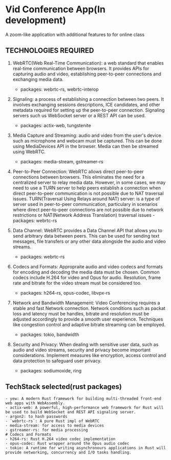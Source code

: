 # Vid Conference App(In development)

A zoom-like application with additional features to for online class

## TECHNOLOGIES REQUIRED

1. WebRTC(Web Real-Time Communication): a web standard that enables real-time communication between browsers. It provides APIs for capturing audio and video, establishing peer-to-peer connections and exchanging media data.

   - packages: webrtc-rs, webrtc-interop

2. Signaling: a process of establishing a connection between two peers. It involves exchanging sessions descriptions, ICE candidates, and other metadata required for setting up the peer-to-peer connection. Signaling servers such us WebSocket server or a REST API can be used.

   - packages: actix-web, tungstenite

3. Media Capture and Streaming: audio and video from the user's device such as microphone and webcam must be captured. This can be done using MediaDevices API in the browser. Media can then be streamed using WebRTC.

   - packages: media-stream, gstreamer-rs

4. Peer-to-Peer Connection: WebRTC allows direct peer-to-peer connections between browsers. This eliminates the need for a centralized server to relay media data. However, in some cases, we may need to use a TURN server to help peers establish a connection when direct peer-to-peer communication is not possible due to NAT traversal issues.
   TURN(Traversal Using Relays around NAT) server: is a type of server used in peer-to-peer communication, particulary in scenarios where direct peer-to-peer connections are not possible due to network restrictions or NAT(Network Address Translation) traversal issues - packages: webrtc-rs

5. Data Channel: WebRTC provides a Data Channel API that allows you to send arbitrary data between peers. This can be used for sending text messages, file transfers or any other data alongside the audio and video streams.

   - packages: webrtc-rs

6. Codecs and Formats: Appropraite audio and video codecs and formats for encoding and decoding the media data must be chosen. Common codecs include H.264 for video and Opus for audio. Resolution, frame rate and bitrate for the video stream must be considered too.

   - packages: h264-rs, opus-codec, libvpx-rs

7. Network and Bandwidth Management: Video Conferencing requires a stable and fast Network connection. Network conditions such as packat loss and latency must be handles, bitrate and resolution must be adjusted accordingly to provide a smooth user experience. Techniques like congestion control and adaptive bitrate streaming can be employed.

   - packages: tokio, bandwidth

8. Security and Privacy: When dealing with sensitive user data, such as audio and video streams, security and privacy become important considerations. Implement measures like encryption, access control and data protection to safeguard user privacy.
   - packages: sodiumoxide, ring

## TechStack selected(rust packages)

    - yew: A modern Rust framework for building multi-threaded front-end web apps with WebAssembly.
    - actix-web: A powerful, high-performance web framework for Rust will be used to build WebSocket and REST API signaling server.
    - argon2: to hash passwords
    - `webrtc-rs`: A pure Rust impl of WebRTC
    - media-stream: for access to media devices
    - gstreamer-rs: for media processing
    # Codecs and Formats
    - h264-rs: Rust H.264 video codec implementation
    - opus-codec: Rust wrapper around the Opus audio codec
    - tokio: A runtime for writing asynchronours applications in Rust will provide networking, concurrency and I/O tasks handling.
